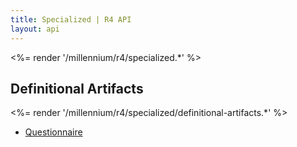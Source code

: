 ```yaml
---
title: Specialized | R4 API
layout: api
---
```


<%= render '/millennium/r4/specialized.*' %>

## Definitional Artifacts

<%= render '/millennium/r4/specialized/definitional-artifacts.*' %>

* [Questionnaire](/millennium/r4/specialized/definitional-artifacts/questionnaire)
